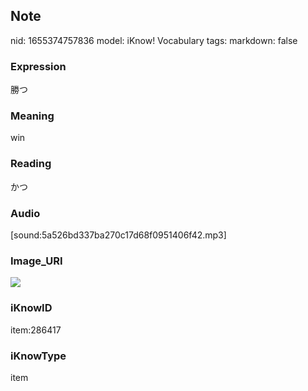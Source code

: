 ## Note
nid: 1655374757836
model: iKnow! Vocabulary
tags: 
markdown: false

### Expression
勝つ

### Meaning
win

### Reading
かつ

### Audio
[sound:5a526bd337ba270c17d68f0951406f42.mp3]

### Image_URI
<img src="14743b90145025ca5dd8488ee553bf2c.jpg">

### iKnowID
item:286417

### iKnowType
item
